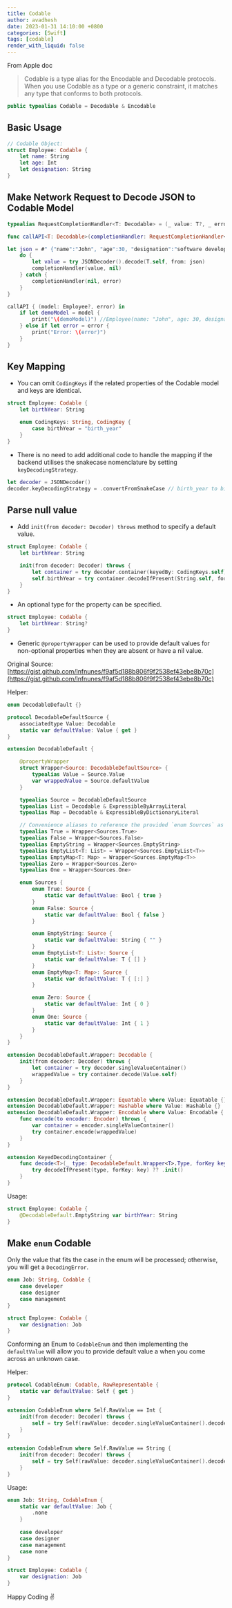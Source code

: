 ```yaml
---
title: Codable
author: avadhesh
date: 2023-01-31 14:10:00 +0800
categories: [Swift]
tags: [codable]
render_with_liquid: false
---
```


From Apple doc
> Codable is a type alias for the Encodable and Decodable protocols. When you use Codable as a type or a generic constraint, it matches any type that conforms to both protocols.

```swift
public typealias Codable = Decodable & Encodable
```

## Basic Usage

```swift
// Codable Object:
struct Employee: Codable {
    let name: String
    let age: Int
    let designation: String
}
```

## Make Network Request to Decode JSON to Codable Model

```swift
typealias RequestCompletionHandler<T: Decodable> = (_ value: T?, _ error: Error?) -> Void

func callAPI<T: Decodable>(completionHandler: RequestCompletionHandler<T>) {

let json = #" {"name":"John", "age":30, "designation":"software developer"} "#.data(using: .utf8)!
    do {
        let value = try JSONDecoder().decode(T.self, from: json)
        completionHandler(value, nil)
    } catch {
        completionHandler(nil, error)
    }
}

callAPI { (model: Employee?, error) in
    if let demoModel = model {
        print("\(demoModel)") //Employee(name: "John", age: 30, designation: "software developer")
    } else if let error = error {
        print("Error: \(error)")
    }
}
```

## Key Mapping

- You can omit `CodingKeys` if the related properties of the Codable model and keys are identical.

```swift
struct Employee: Codable {
    let birthYear: String

    enum CodingKeys: String, CodingKey {
        case birthYear = "birth_year"
    }
}
```

- There is no need to add additional code to handle the mapping if the backend utilises the snakecase nomenclature by setting `keyDecodingStrategy`.

```swift
let decoder = JSONDecoder()
decoder.keyDecodingStrategy = .convertFromSnakeCase // birth_year to birthYear
```

## Parse null value

- Add `init(from decoder: Decoder) throws` method to specify a default value.

```swift
struct Employee: Codable {
    let birthYear: String

    init(from decoder: Decoder) throws {
        let container = try decoder.container(keyedBy: CodingKeys.self)
        self.birthYear = try container.decodeIfPresent(String.self, forKey: .birthYear) ?? "1900"
    }
}
```

- An optional type for the property can be specified.

```swift
struct Employee: Codable {
    let birthYear: String?
}
```

- Generic `@propertyWrapper` can be used to provide default values for non-optional properties when they are absent or have a nil value.

Original Source: [https://gist.github.com/lnfnunes/f9af5d188b806f9f2538ef43ebe8b70c](https://gist.github.com/lnfnunes/f9af5d188b806f9f2538ef43ebe8b70c)

Helper:

```swift
enum DecodableDefault {}

protocol DecodableDefaultSource {
    associatedtype Value: Decodable
    static var defaultValue: Value { get }
}

extension DecodableDefault {

    @propertyWrapper
    struct Wrapper<Source: DecodableDefaultSource> {
        typealias Value = Source.Value
        var wrappedValue = Source.defaultValue
    }

    typealias Source = DecodableDefaultSource
    typealias List = Decodable & ExpressibleByArrayLiteral
    typealias Map = Decodable & ExpressibleByDictionaryLiteral

    // Convenience aliases to reference the provided `enum Sources` as specialized versions of our property wrapper type.
    typealias True = Wrapper<Sources.True>
    typealias False = Wrapper<Sources.False>
    typealias EmptyString = Wrapper<Sources.EmptyString>
    typealias EmptyList<T: List> = Wrapper<Sources.EmptyList<T>>
    typealias EmptyMap<T: Map> = Wrapper<Sources.EmptyMap<T>>
    typealias Zero = Wrapper<Sources.Zero>
    typealias One = Wrapper<Sources.One>

    enum Sources {
        enum True: Source {
            static var defaultValue: Bool { true }
        }
        enum False: Source {
            static var defaultValue: Bool { false }
        }

        enum EmptyString: Source {
            static var defaultValue: String { "" }
        }
        enum EmptyList<T: List>: Source {
            static var defaultValue: T { [] }
        }
        enum EmptyMap<T: Map>: Source {
            static var defaultValue: T { [:] }
        }

        enum Zero: Source {
            static var defaultValue: Int { 0 }
        }
        enum One: Source {
            static var defaultValue: Int { 1 }
        }
    }
}

extension DecodableDefault.Wrapper: Decodable {
    init(from decoder: Decoder) throws {
        let container = try decoder.singleValueContainer()
        wrappedValue = try container.decode(Value.self)
    }
}

extension DecodableDefault.Wrapper: Equatable where Value: Equatable {}
extension DecodableDefault.Wrapper: Hashable where Value: Hashable {}
extension DecodableDefault.Wrapper: Encodable where Value: Encodable {
    func encode(to encoder: Encoder) throws {
        var container = encoder.singleValueContainer()
        try container.encode(wrappedValue)
    }
}

extension KeyedDecodingContainer {
    func decode<T>(_ type: DecodableDefault.Wrapper<T>.Type, forKey key: Key) throws -> DecodableDefault.Wrapper<T> {
        try decodeIfPresent(type, forKey: key) ?? .init()
    }
}
```

Usage:

```swift
struct Employee: Codable {
    @DecodableDefault.EmptyString var birthYear: String
}
```

## Make `enum` Codable

Only the value that fits the case in the enum will be processed; otherwise, you will get a `DecodingError`.

```swift
enum Job: String, Codable {
    case developer
    case designer
    case management
}

struct Employee: Codable {
    var designation: Job
}
```

Conforming an Enum to `CodableEnum` and then implementing the `defaultValue`  will allow you to provide default value a when you come across an unknown case.

Helper:

```swift
protocol CodableEnum: Codable, RawRepresentable {
    static var defaultValue: Self { get }
}

extension CodableEnum where Self.RawValue == Int {
    init(from decoder: Decoder) throws {
        self = try Self(rawValue: decoder.singleValueContainer().decode(RawValue.self)) ?? Self.defaultValue
    }
}

extension CodableEnum where Self.RawValue == String {
    init(from decoder: Decoder) throws {
        self = try Self(rawValue: decoder.singleValueContainer().decode(RawValue.self)) ?? Self.defaultValue
    }
}
```

Usage:

```swift
enum Job: String, CodableEnum {
    static var defaultValue: Job {
        .none
    }
    
    case developer
    case designer
    case management
    case none
}

struct Employee: Codable {
    var designation: Job
}
```


Happy Coding ✌️

